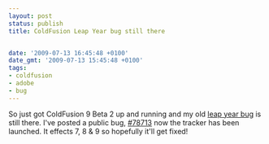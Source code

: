 ```yaml
---
layout: post
status: publish
title: ColdFusion Leap Year bug still there


date: '2009-07-13 16:45:48 +0100'
date_gmt: '2009-07-13 15:45:48 +0100'
tags:
- coldfusion
- adobe
- bug
---
```

So just got ColdFusion 9 Beta 2 up and running and my old <a href="https://archive.ianwinter.co.uk/2008/02/28/coldfusion-possible-leap-year-bug/">leap year bug</a> is still there. I've posted a public bug, <a href="http://cfbugs.adobe.com/cfbugreport/flexbugui/cfbugtracker/main.html#bugId=78713" target="_blank">#78713</a> now the tracker has been launched. It effects 7, 8 &amp; 9 so hopefully it'll get fixed!
